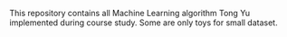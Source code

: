 This repository contains all Machine Learning algorithm Tong Yu implemented during course study. Some are only toys for small dataset.
